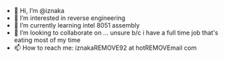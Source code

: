 - 👋 Hi, I’m @iznaka
- 👀 I’m interested in reverse engineering
- 🌱 I’m currently learning intel 8051 assembly
- 💞️ I’m looking to collaborate on ... unsure b/c i have a full time job that's eating most of my time
- 📫 How to reach me: iznakaREMOVE92 at hotREMOVEmail com

<!---
iznaka/iznaka is a ✨ special ✨ repository because its `README.md` (this file) appears on your GitHub profile.
You can click the Preview link to take a look at your changes.
--->

